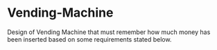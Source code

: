 # Vending-Machine
Design of Vending Machine that must remember how much money has been inserted based on some requirements stated below.
